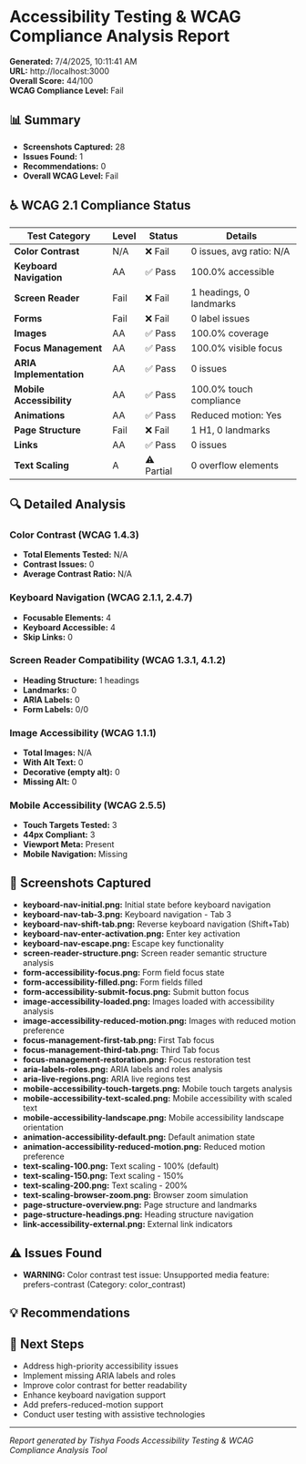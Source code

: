 # Accessibility Testing & WCAG Compliance Analysis Report

**Generated:** 7/4/2025, 10:11:41 AM  
**URL:** http://localhost:3000  
**Overall Score:** 44/100  
**WCAG Compliance Level:** Fail

## 📊 Summary

- **Screenshots Captured:** 28
- **Issues Found:** 1
- **Recommendations:** 0
- **Overall WCAG Level:** Fail

## ♿ WCAG 2.1 Compliance Status

| Test Category | Level | Status | Details |
|---------------|-------|--------|---------|
| **Color Contrast** | N/A | ❌ Fail | 0 issues, avg ratio: N/A |
| **Keyboard Navigation** | AA | ✅ Pass | 100.0% accessible |
| **Screen Reader** | Fail | ❌ Fail | 1 headings, 0 landmarks |
| **Forms** | Fail | ❌ Fail | 0 label issues |
| **Images** | AA | ✅ Pass | 100.0% coverage |
| **Focus Management** | AA | ✅ Pass | 100.0% visible focus |
| **ARIA Implementation** | AA | ✅ Pass | 0 issues |
| **Mobile Accessibility** | AA | ✅ Pass | 100.0% touch compliance |
| **Animations** | AA | ✅ Pass | Reduced motion: Yes |
| **Page Structure** | Fail | ❌ Fail | 1 H1, 0 landmarks |
| **Links** | AA | ✅ Pass | 0 issues |
| **Text Scaling** | A | ⚠️ Partial | 0 overflow elements |

## 🔍 Detailed Analysis

### Color Contrast (WCAG 1.4.3)
- **Total Elements Tested:** N/A
- **Contrast Issues:** 0
- **Average Contrast Ratio:** N/A

### Keyboard Navigation (WCAG 2.1.1, 2.4.7)
- **Focusable Elements:** 4
- **Keyboard Accessible:** 4
- **Skip Links:** 0

### Screen Reader Compatibility (WCAG 1.3.1, 4.1.2)
- **Heading Structure:** 1 headings
- **Landmarks:** 0
- **ARIA Labels:** 0
- **Form Labels:** 0/0

### Image Accessibility (WCAG 1.1.1)
- **Total Images:** N/A
- **With Alt Text:** 0
- **Decorative (empty alt):** 0
- **Missing Alt:** 0

### Mobile Accessibility (WCAG 2.5.5)
- **Touch Targets Tested:** 3
- **44px Compliant:** 3
- **Viewport Meta:** Present
- **Mobile Navigation:** Missing

## 📸 Screenshots Captured

- **keyboard-nav-initial.png:** Initial state before keyboard navigation
- **keyboard-nav-tab-3.png:** Keyboard navigation - Tab 3
- **keyboard-nav-shift-tab.png:** Reverse keyboard navigation (Shift+Tab)
- **keyboard-nav-enter-activation.png:** Enter key activation
- **keyboard-nav-escape.png:** Escape key functionality
- **screen-reader-structure.png:** Screen reader semantic structure analysis
- **form-accessibility-focus.png:** Form field focus state
- **form-accessibility-filled.png:** Form fields filled
- **form-accessibility-submit-focus.png:** Submit button focus
- **image-accessibility-loaded.png:** Images loaded with accessibility analysis
- **image-accessibility-reduced-motion.png:** Images with reduced motion preference
- **focus-management-first-tab.png:** First Tab focus
- **focus-management-third-tab.png:** Third Tab focus
- **focus-management-restoration.png:** Focus restoration test
- **aria-labels-roles.png:** ARIA labels and roles analysis
- **aria-live-regions.png:** ARIA live regions test
- **mobile-accessibility-touch-targets.png:** Mobile touch targets analysis
- **mobile-accessibility-text-scaled.png:** Mobile accessibility with scaled text
- **mobile-accessibility-landscape.png:** Mobile accessibility landscape orientation
- **animation-accessibility-default.png:** Default animation state
- **animation-accessibility-reduced-motion.png:** Reduced motion preference
- **text-scaling-100.png:** Text scaling - 100% (default)
- **text-scaling-150.png:** Text scaling - 150%
- **text-scaling-200.png:** Text scaling - 200%
- **text-scaling-browser-zoom.png:** Browser zoom simulation
- **page-structure-overview.png:** Page structure and landmarks
- **page-structure-headings.png:** Heading structure navigation
- **link-accessibility-external.png:** External link indicators

## ⚠️ Issues Found

- **WARNING:** Color contrast test issue: Unsupported media feature: prefers-contrast (Category: color_contrast)

## 💡 Recommendations



## 🎯 Next Steps

- Address high-priority accessibility issues
- Implement missing ARIA labels and roles
- Improve color contrast for better readability
- Enhance keyboard navigation support
- Add prefers-reduced-motion support
- Conduct user testing with assistive technologies

---
*Report generated by Tishya Foods Accessibility Testing & WCAG Compliance Analysis Tool*
